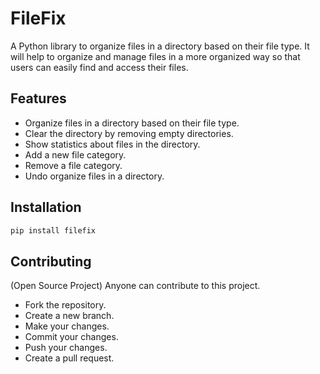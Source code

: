 # FileFix

A Python library to organize files in a directory based on their file type.
It will help to organize and manage files in a more organized way so that users can easily find and access their files.

## Features

- Organize files in a directory based on their file type.
- Clear the directory by removing empty directories.
- Show statistics about files in the directory.
- Add a new file category.
- Remove a file category.
- Undo organize files in a directory.

## Installation

```bash
pip install filefix
```

## Contributing

(Open Source Project) Anyone can contribute to this project.

- Fork the repository.
- Create a new branch.
- Make your changes.
- Commit your changes.
- Push your changes.
- Create a pull request.
